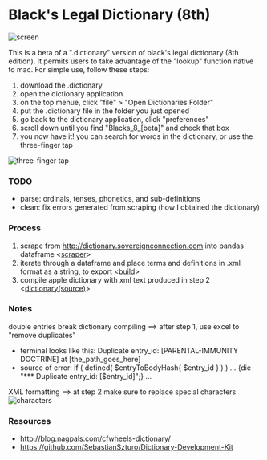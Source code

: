 # Black's Legal Dictionary (8th) #


![screen](https://github.com/nathanReitinger/Blacks8-Mac-Dictionary/blob/master/media/screen.png) 

This is a beta of a ".dictionary" version of black's legal dictionary (8th edition). It permits users to take advantage of the "lookup" function native to mac. For simple use, follow these steps: 

1. download the .dictionary
2. open the dictionary application
3. on the top menue, click "file" > "Open Dictionaries Folder"
4. put the .dictionary file in the folder you just opened
5. go back to the dictionary application, click "preferences" 
6. scroll down until you find "Blacks_8_[beta]" and check that box
7. you now have it! you can search for words in the dictionary, or use the three-finger tap 

![three-finger tap](https://github.com/nathanReitinger/Blacks8-Mac-Dictionary/blob/master/media/three_finger_tap.gif)


### TODO
- parse: ordinals, tenses, phonetics, and sub-definitions 
- clean: fix errors generated from scraping (how I obtained the dictionary) 

### Process

1. scrape from http://dictionary.sovereignconnection.com into pandas dataframe <[scraper](https://github.com/nathanReitinger/Blacks8-Mac-Dictionary/blob/master/code/scraper)>
2. iterate through a dataframe and place terms and definitions in .xml format as a string, to export <[build](https://github.com/nathanReitinger/Blacks8-Mac-Dictionary/blob/master/code/build)>
3. compile apple dictionary with xml text produced in step 2 <[dictionary(source)](https://github.com/nathanReitinger/Blacks8-Mac-Dictionary/tree/master/dictionary(source))>

### Notes 

double entries break dictionary compiling ==> after step 1, use excel to "remove duplicates" 
  - terminal looks like this: Duplicate entry_id: [PARENTAL-IMMUNITY DOCTRINE] at [the_path_goes_here]
  - source of error: if ( defined( $entryToBodyHash{ $entry_id } ) )   ...     {die "*** Duplicate entry_id: [$entry_id]";}     ...

XML formatting ==> at step 2 make sure to replace special characters 
![characters](https://github.com/nathanReitinger/Blacks8-Mac-Dictionary/blob/master/media/xml%20special%20characters.png)

### Resources
- http://blog.nagpals.com/cfwheels-dictionary/
- https://github.com/SebastianSzturo/Dictionary-Development-Kit
